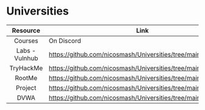 # Universities

| Resource  | Link |
| :---------: | ------------- |
| Courses | On Discord |
| Labs - Vulnhub | https://github.com/nicosmash/Universities/tree/main/Labs |
| TryHackMe | https://github.com/nicosmash/Universities/tree/main/TryHackMe |
| RootMe | https://github.com/nicosmash/Universities/tree/main/RootMe |
| Project | https://github.com/nicosmash/Universities/tree/main/Project |
| DVWA | https://github.com/nicosmash/Universities/tree/main/DVWA |
